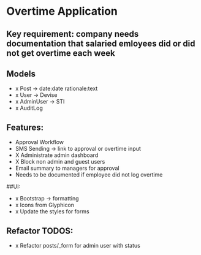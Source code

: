 # Overtime Application

## Key requirement: company needs documentation that salaried emloyees did or did not get overtime each week

## Models
- x Post -> date:date rationale:text
- x User -> Devise
- x AdminUser -> STI
- x AuditLog

## Features:
- Approval Workflow
- SMS Sending -> link to approval or overtime input
- X Administrate admin dashboard
- X Block non admin and guest users
- Email summary to managers for approval 
- Needs to be documented if employee did not log overtime

##UI:
- x Bootstrap -> formatting
- x Icons from Glyphicon
- x Update the styles for forms

## Refactor TODOS:
- x Refactor posts/_form for admin user with status